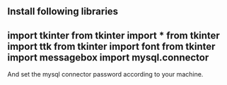 Install following libraries
------------------------
import tkinter
from tkinter import *
from tkinter import ttk
from tkinter import font
from tkinter import messagebox
import mysql.connector
------------------------
And set the mysql connector password according to your machine.
